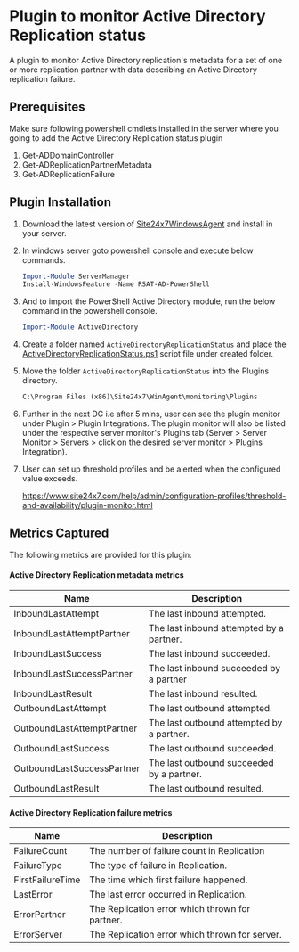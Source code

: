 Plugin to monitor Active Directory Replication status
===========

A plugin to monitor Active Directory replication's metadata for a set of one or more replication partner with data 
describing an Active Directory replication failure.

## Prerequisites 
Make sure following powershell cmdlets installed in the server where you going to add the Active Directory Replication status plugin
1. Get-ADDomainController
2. Get-ADReplicationPartnerMetadata
3. Get-ADReplicationFailure

## Plugin Installation
1. Download the latest version of [Site24x7WindowsAgent](https://www.site24x7.com/app/client#/admin/inventory/add-monitor) and install in your server. 
2. In windows server goto powershell console and execute below commands.

    ```powershell          
    Import-Module ServerManager
    Install-WindowsFeature -Name RSAT-AD-PowerShell
    ```          
                
3. And to import the PowerShell Active Directory module, run the below command in the powershell console.

    ```powershell
    Import-Module ActiveDirectory
    ```            
                
4. Create a folder named `ActiveDirectoryReplicationStatus` and place the [ActiveDirectoryReplicationStatus.ps1](https://github.com/site24x7/plugins/blob/master/ActiveDirectoryReplicationStatus/ActiveDirectoryReplicationStatus.ps1) script file under created folder.
5. Move the folder `ActiveDirectoryReplicationStatus` into the Plugins directory.

     ```cmd
     C:\Program Files (x86)\Site24x7\WinAgent\monitoring\Plugins
     ```


6. Further in the next DC i.e after 5 mins, user can see the plugin monitor under Plugin > Plugin Integrations. The plugin monitor will also be listed under the respective server monitor's Plugins tab (Server > Server Monitor > Servers > click on the desired server monitor > Plugins Integration). 
7. User can set up threshold profiles and be alerted when the configured value exceeds.

    https://www.site24x7.com/help/admin/configuration-profiles/threshold-and-availability/plugin-monitor.html

## Metrics Captured

The following metrics are provided for this plugin:
#### Active Directory Replication metadata metrics 

Name		                  | Description
---         		          |   ---
InboundLastAttempt            |     The last inbound attempted.
InboundLastAttemptPartner     |     The last inbound attempted by a partner.
InboundLastSuccess            |     The last inbound succeeded.
InboundLastSuccessPartner     |     The last inbound succeeded by a partner
InboundLastResult             |     The last inbound resulted.
OutboundLastAttempt           |     The last outbound attempted.
OutboundLastAttemptPartner    |     The last outbound attempted by a partner.
OutboundLastSuccess           |     The last outbound succeeded.
OutboundLastSuccessPartner    |     The last outbound succeeded by a partner.
OutboundLastResult            |     The last outbound resulted.

#### Active Directory Replication failure metrics 

Name		        | Description
---         		|   ---
FailureCount        |     The number of failure count in Replication
FailureType         |     The type of failure in Replication.
FirstFailureTime    |     The time which first failure happened.
LastError           |     The last error occurred in Replication.
ErrorPartner        |     The Replication error which thrown for partner.
ErrorServer         |     The Replication error which thrown for server.

